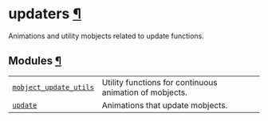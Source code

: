 # updaters [¶](https://docs.manim.community/en/stable/reference/manim.animation.updaters.html\#module-manim.animation.updaters "Link to this heading")

Animations and utility mobjects related to update functions.

## Modules [¶](https://docs.manim.community/en/stable/reference/manim.animation.updaters.html\#modules "Link to this heading")

|     |     |
| --- | --- |
| [`mobject_update_utils`](https://docs.manim.community/en/stable/reference/manim.animation.updaters.mobject_update_utils.html#module-manim.animation.updaters.mobject_update_utils "manim.animation.updaters.mobject_update_utils") | Utility functions for continuous animation of mobjects. |
| [`update`](https://docs.manim.community/en/stable/reference/manim.animation.updaters.update.html#module-manim.animation.updaters.update "manim.animation.updaters.update") | Animations that update mobjects. |